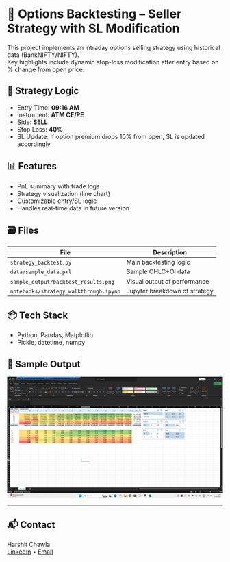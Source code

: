 # 🧮 Options Backtesting – Seller Strategy with SL Modification

This project implements an intraday options selling strategy using historical data (BankNIFTY/NIFTY).  
Key highlights include dynamic stop-loss modification after entry based on % change from open price.

## 🚀 Strategy Logic

- Entry Time: **09:16 AM**
- Instrument: **ATM CE/PE**
- Side: **SELL**
- Stop Loss: **40%**
- SL Update: If option premium drops 10% from open, SL is updated accordingly

## 📊 Features

- PnL summary with trade logs
- Strategy visualization (line chart)
- Customizable entry/SL logic
- Handles real-time data in future version

## 🗃️ Files

| File | Description |
|------|-------------|
| `strategy_backtest.py` | Main backtesting logic |
| `data/sample_data.pkl` | Sample OHLC+OI data |
| `sample_output/backtest_results.png` | Visual output of performance |
| `notebooks/strategy_walkthrough.ipynb` | Jupyter breakdown of strategy |

## 📦 Tech Stack

- Python, Pandas, Matplotlib
- Pickle, datetime, numpy

## 📌 Sample Output

![Backtest Results](sample_output/backtest_results.png)

---

## 📬 Contact

Harshit Chawla  
[LinkedIn](https://www.linkedin.com/in/harsh56/) • [Email](mailto:hrshtchwl@gmail.com)
